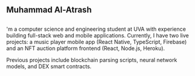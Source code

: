 ## Muhammad Al-Atrash

##
'm a computer science and engineering student at UVA with experience building full-stack web and mobile applications. Currently, I have two live projects: a music player mobile app (React Native, TypeScript, Firebase) and an NFT auction platform frontend (React, Node.js, Heroku). 

Previous projects include blockchain parsing scripts, neural network models, and DEX smart contracts.



<!--
**muhammmad-al/muhammmad-al** is a ✨ _special_ ✨ repository because its `README.md` (this file) appears on your GitHub profile.

Here are some ideas to get you started:

- 🔭 I’m currently working on ...
- 🌱 I’m currently learning ...
- 👯 I’m looking to collaborate on ...
- 🤔 I’m looking for help with ...
- 💬 Ask me about ...
- 📫 How to reach me: ...
- 😄 Pronouns: ...
- ⚡ Fun fact: ...
-->
